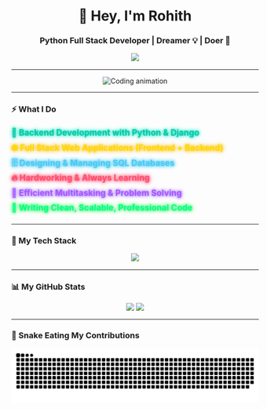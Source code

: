 <h1 align="center">👋 Hey, I'm Rohith</h1>
<h3 align="center">Python Full Stack Developer | Dreamer 💡 | Doer 🚀</h3>

<!-- Typing animation that tells your qualities -->
<p align="center">
  <img src="https://readme-typing-svg.herokuapp.com?font=Fira+Code&size=25&duration=4000&pause=1000&color=00C9A7&center=true&vCenter=true&width=700&lines=💻+I+am+a+Python+Full+Stack+Developer;⚡+I+am+a+Hard+Worker;🧩+I+am+a+Multitasker;👨‍💻+I+am+a+Passionate+Coder;🚀+I+Love+Turning+Ideas+into+Reality" />
</p>

---

<!-- Fun coding GIF -->
<p align="center">
  <img src="https://media.giphy.com/media/qgQUggAC3Pfv687qPC/giphy.gif" width="600" alt="Coding animation"/>
</p>

---

### ⚡ What I Do
<div align="center">

<p align="left" style="font-size:17px; line-height: 1.8;">

<span style="color:#00C9A7; font-weight:bold; text-shadow: 0 0 5px #00C9A7, 0 0 10px #00FFD1;">
🐍 Backend Development with Python & Django
</span><br>

<span style="color:#FFD700; font-weight:bold; text-shadow: 0 0 5px #FFD700, 0 0 10px #FFA500;">
🌐 Full Stack Web Applications (Frontend + Backend)
</span><br>

<span style="color:#4CC9F0; font-weight:bold; text-shadow: 0 0 5px #4CC9F0, 0 0 10px #00BFFF;">
🗄️ Designing & Managing SQL Databases
</span><br>

<span style="color:#FF4D6D; font-weight:bold; text-shadow: 0 0 5px #FF4D6D, 0 0 10px #FF1E56;">
🔥 Hardworking & Always Learning
</span><br>

<span style="color:#A259FF; font-weight:bold; text-shadow: 0 0 5px #A259FF, 0 0 10px #B983FF;">
🧩 Efficient Multitasking & Problem Solving
</span><br>

<span style="color:#00FF87; font-weight:bold; text-shadow: 0 0 5px #00FF87, 0 0 10px #39FF14;">
🎯 Writing Clean, Scalable, Professional Code
</span>

</p>
</div>

---

### 🚀 My Tech Stack
<p align="center">
  <img src="https://skillicons.dev/icons?i=python,django,html,css,js,mysql,git,github,vscode" />
</p>

---

### 📊 My GitHub Stats
<p align="center">
  <img src="https://github-readme-stats.vercel.app/api?username=rohithsamuel123&show_icons=true&theme=tokyonight" height="150"/>
  <img src="https://github-readme-streak-stats.herokuapp.com/?user=rohithsamuel123&theme=tokyonight" height="150"/>
</p>

---

### 🐍 Snake Eating My Contributions
<p align="center">
  <img src="https://raw.githubusercontent.com/Platane/snk/output/github-contribution-grid-snake.svg" />
</p>
